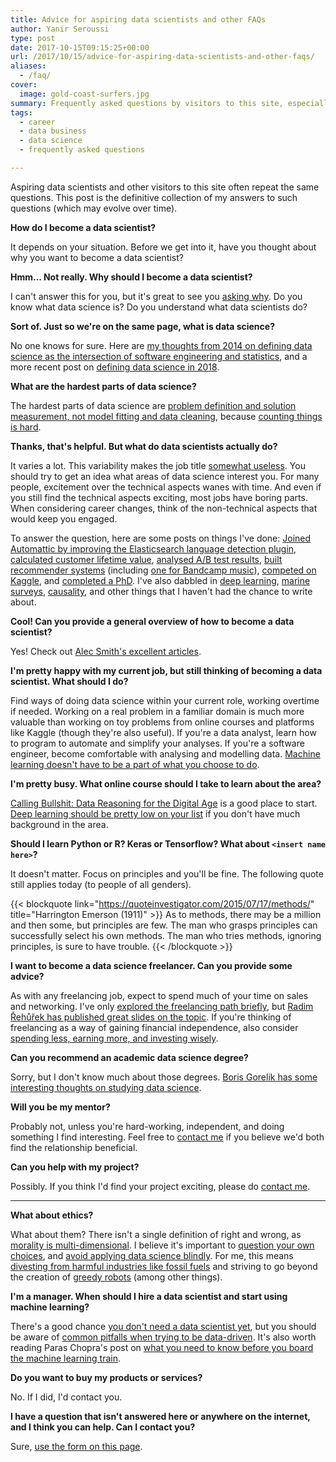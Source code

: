 ```yaml
---
title: Advice for aspiring data scientists and other FAQs
author: Yanir Seroussi
type: post
date: 2017-10-15T09:15:25+00:00
url: /2017/10/15/advice-for-aspiring-data-scientists-and-other-faqs/
aliases:
  - /faq/
cover:
  image: gold-coast-surfers.jpg
summary: Frequently asked questions by visitors to this site, especially around entering the data science field.
tags:
  - career
  - data business
  - data science
  - frequently asked questions

---
```

Aspiring data scientists and other visitors to this site often repeat the same questions. This post is the definitive collection of my answers to such questions (which may evolve over time).

<b id="how-do-i-become-a-data-scientist">How do I become a data scientist?</b>

<p class="indent-1">
  It depends on your situation. Before we get into it, have you thought about why you want to become a data scientist?
</p>

<b id="why-should-i-become-a-data-scientist">Hmm... Not really. Why should I become a data scientist?</b>

<p class="indent-1">
  I can't answer this for you, but it's great to see you <a href="https://yanirseroussi.com/2016/09/19/ask-why-finding-motives-causes-and-purpose-in-data-science/">asking why</a>. Do you know what data science is? Do you understand what data scientists do?
</p>

<b id="what-is-data-science">Sort of. Just so we're on the same page, what is data science?</b>

<p class="indent-1">
  No one knows for sure. Here are <a href="https://yanirseroussi.com/2014/10/23/what-is-data-science/">my thoughts from 2014 on defining data science as the intersection of software engineering and statistics</a>, and a more recent post on <a href="https://yanirseroussi.com/2018/07/22/defining-data-science-in-2018/">defining data science in 2018</a>.
</p>

<b id="hardest-parts-of-data-science">What are the hardest parts of data science?</b>

<p class="indent-1">
  The hardest parts of data science are <a href="https://yanirseroussi.com/2015/11/23/the-hardest-parts-of-data-science/">problem definition and solution measurement, not model fitting and data cleaning</a>, because <a href="http://daynebatten.com/2016/06/counting-hard-data-science/">counting things is hard</a>.
</p>

<b id="what-do-data-scientists-do">Thanks, that's helpful. But what do data scientists actually do?</b>

<p class="indent-1">
  It varies a lot. This variability makes the job title <a href="https://yanirseroussi.com/2016/08/04/is-data-scientist-a-useless-job-title/">somewhat useless</a>. You should try to get an idea what areas of data science interest you. For many people, excitement over the technical aspects wanes with time. And even if you still find the technical aspects exciting, most jobs have boring parts. When considering career changes, think of the non-technical aspects that would keep you engaged.
</p>

<p class="indent-1">
  To answer the question, here are some posts on things I've done: <a href="https://yanirseroussi.com/2017/07/29/my-10-step-path-to-becoming-a-remote-data-scientist-with-automattic/">Joined Automattic by improving the Elasticsearch language detection plugin</a>, <a href="https://yanirseroussi.com/2017/01/08/customer-lifetime-value-and-the-proliferation-of-misinformation-on-the-internet/">calculated customer lifetime value</a>, <a href="https://yanirseroussi.com/2016/06/19/making-bayesian-ab-testing-more-accessible/">analysed A/B test results</a>, <a href="https://yanirseroussi.com/2015/10/02/the-wonderful-world-of-recommender-systems/">built recommender systems</a> (including <a href="https://yanirseroussi.com/state-of-bandcamp-recommender-september-2017/">one for Bandcamp music</a>), <a href="https://yanirseroussi.com/2014/04/05/kaggle-competition-summaries/">competed on Kaggle</a>, and <a href="https://yanirseroussi.wordpress.com/phd-work/">completed a PhD</a>. I've also dabbled in <a href="https://yanirseroussi.com/2015/06/06/hopping-on-the-deep-learning-bandwagon/">deep learning</a>, <a href="https://yanirseroussi.com/2017/06/03/exploring-and-visualising-reef-life-survey-data/">marine surveys</a>, <a href="https://yanirseroussi.com/2016/05/15/diving-deeper-into-causality-pearl-kleinberg-hill-and-untested-assumptions/">causality</a>, and other things that I haven't had the chance to write about.
</p>

<b id="become-a-data-scientist-overview">Cool! Can you provide a general overview of how to become a data scientist?</b>

<p class="indent-1">
  Yes! Check out <a href="https://www.experfy.com/blog/how-to-become-a-data-scientist-part-1-3">Alec Smith's excellent articles</a>.
</p>

<b id="pivot-into-data-science">I'm pretty happy with my current job, but still thinking of becoming a data scientist. What should I do?</b>

<p class="indent-1">
  Find ways of doing data science within your current role, working overtime if needed. Working on a real problem in a familiar domain is much more valuable than working on toy problems from online courses and platforms like Kaggle (though they're also useful). If you're a data analyst, learn how to program to automate and simplify your analyses. If you're a software engineer, become comfortable with analysing and modelling data. <a href="https://brohrer.github.io/imposter_syndrome.html">Machine learning doesn't have to be a part of what you choose to do</a>.
</p>

<b id="online-course-recommendation">I'm pretty busy. What online course should I take to learn about the area?</b>

<p class="indent-1">
  <a href="http://callingbullshit.org/">Calling Bullshit: Data Reasoning for the Digital Age</a> is a good place to start. <a href="https://yanirseroussi.com/2016/02/14/why-you-should-stop-worrying-about-deep-learning-and-deepen-your-understanding-of-causality-instead/">Deep learning should be pretty low on your list</a> if you don't have much background in the area.
</p>

<b id="tool-recommendation">Should I learn Python or R? Keras or Tensorflow? What about <code>&lt;insert name here&gt;</code>?</b>

<p class="indent-1">
  It doesn't matter. Focus on principles and you'll be fine. The following quote still applies today (to people of all genders).
</p>

{{< blockquote link="https://quoteinvestigator.com/2015/07/17/methods/" title="Harrington Emerson (1911)" >}}
  As to methods, there may be a million and then some, but principles are few. The man who grasps principles can successfully select his own methods. The man who tries methods, ignoring principles, is sure to have trouble.
{{< /blockquote >}}

<b id="become-a-data-science-freelancer">I want to become a data science freelancer. Can you provide some advice?</b>

<p class="indent-1">
  As with any freelancing job, expect to spend much of your time on sales and networking. I've only <a href="https://yanirseroussi.com/2015/03/22/the-long-road-to-a-lifestyle-business/">explored the freelancing path briefly</a>, but <a href="https://berlinbuzzwords.de/sites/berlinbuzzwords.de/files/media/documents/radim_rehurek-so_you_want_to_be_a_data_science_consultant.pdf">Radim Řehůřek has published great slides on the topic</a>. If you're thinking of freelancing as a way of gaining financial independence, also consider <a href="https://minafi.com/interactive-guide-early-retirement-financial-independence/">spending less, earning more, and investing wisely</a>.
</p>

<b id="data-science-degree">Can you recommend an academic data science degree?</b>

<p class="indent-1">
  Sorry, but I don't know much about those degrees. <a href="https://gorelik.net/2017/05/29/dont-study-data-science/">Boris Gorelik has some interesting thoughts on studying data science</a>.
</p>

<b id="be-my-mentor">Will you be my mentor?</b>

<p class="indent-1">
  Probably not, unless you're hard-working, independent, and doing something I find interesting. Feel free to <a href="https://yanirseroussi.com/about/">contact me</a> if you believe we'd both find the relationship beneficial.
</p>

<b id="help-with-my-project">Can you help with my project?</b>

<p class="indent-1">
  Possibly. If you think I'd find your project exciting, please do <a href="https://yanirseroussi.com/about/">contact me</a>.
</p>

* * *

<b id="ethics">What about ethics?</b>

<p class="indent-1">
  What about them? There isn't a single definition of right and wrong, as <a href="https://en.wikipedia.org/wiki/The_Righteous_Mind">morality is multi-dimensional</a>. I believe it's important to <a href="https://yanirseroussi.com/2016/09/19/ask-why-finding-motives-causes-and-purpose-in-data-science/">question your own choices</a>, and <a href="https://www.kdnuggets.com/2015/05/should-data-science-do-that.html">avoid applying data science blindly</a>. For me, this means <a href="https://yanirseroussi.com/2015/04/24/my-divestment-from-fossil-fuels/">divesting from harmful industries like fossil fuels</a> and striving to go beyond the creation of <a href="https://yanirseroussi.com/2016/03/20/the-rise-of-greedy-robots/">greedy robots</a> (among other things).
</p>

<b id="data-driven-manager">I'm a manager. When should I hire a data scientist and start using machine learning?</b>

<p class="indent-1">
  There's a good chance <a href="https://yanirseroussi.com/2015/08/24/you-dont-need-a-data-scientist-yet/">you don't need a data scientist yet</a>, but you should be aware of <a href="https://yanirseroussi.com/2016/08/21/seven-ways-to-be-data-driven-off-a-cliff/">common pitfalls when trying to be data-driven</a>. It's also worth reading Paras Chopra's post on <a href="https://growth.wingify.com/what-you-need-to-know-before-you-board-the-machine-learning-train-a81c513098fe">what you need to know before you board the machine learning train</a>.
</p>

<b id="spam">Do you want to buy my products or services?</b>

<p class="indent-1">
  No. If I did, I'd contact you.
</p>

<b id="other-questions">I have a question that isn't answered here or anywhere on the internet, and I think you can help. Can I contact you?</b>

<p class="indent-1">
  Sure, <a href="https://yanirseroussi.com/about/">use the form on this page</a>.
</p>
